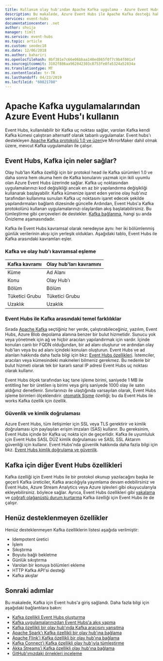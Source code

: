 ```yaml
---
title: Kullanım olay hub'ından Apache Kafka uygulama - Azure Event Hubs | Microsoft Docs
description: Bu makalede, Azure Event Hubs ile Apache Kafka desteği hakkında bilgi sağlar.
services: event-hubs
documentationcenter: .net
author: shvija
manager: timlt
ms.service: event-hubs
ms.topic: article
ms.custom: seodec18
ms.date: 12/06/2018
ms.author: bahariri
ms.openlocfilehash: 8bf381e7c66e06bbaa140ed865f0f7c9b4f001af
ms.sourcegitcommit: 3102f886aa962842303c8753fe8fa5324a52834a
ms.translationtype: MT
ms.contentlocale: tr-TR
ms.lasthandoff: 04/23/2019
ms.locfileid: "60821708"
---
```

# <a name="use-azure-event-hubs-from-apache-kafka-applications"></a>Apache Kafka uygulamalarından Azure Event Hubs'ı kullanın
Event Hubs, kullanılabilir bir Kafka uç noktası sağlar, varolan Kafka kendi Kafka kümesi çalıştıran alternatif olarak tabanlı uygulamalar. Event hubs'ı destekleyen [Apache Kafka protokolü 1.0 ve üzeri](https://kafka.apache.org/documentation/)ve MirrorMaker dahil olmak üzere, mevcut Kafka uygulamaları ile çalışır.  

## <a name="what-does-event-hubs-for-kafka-provide"></a>Event Hubs, Kafka için neler sağlar?

Olay hub'ları Kafka özelliği için bir protokol head ile Kafka sürümleri 1.0 ve daha sonra hem okuma hem de Kafka konularını yazmak için ikili uyumlu olan Azure Event Hubs üzerinde sağlar. Kafka uç noktasından uygulamalarınızı kod değişikliği ancak en az bir yapılandırma değişikliği kullanarak başlayabilir. Kafka kümenize işaret eden yerine olay hub'ınız tarafından kullanıma sunulan Kafka uç noktasını işaret edecek şekilde yapılandırmaları bağlantı dizesinde güncelle Ardından, Event Hubs'a Kafka protokolünü kullanan uygulamalarınızı olaylardan akış başlatabilirsiniz. Bu tümleştirme gibi çerçeveleri de destekler. [Kafka bağlanma](https://github.com/Azure/azure-event-hubs-for-kafka/tree/master/tutorials/connect), hangi şu anda Önizleme aşamasındadır. 

Kafka ile Event Hubs kavramsal olarak neredeyse aynı: her iki bölümlenmiş günlük verilerinin akışı için yerleşik oldukları. Aşağıdaki tablo, Event Hubs ile Kafka arasındaki kavramları eşler.

### <a name="kafka-and-event-hub-conceptual-mapping"></a>Kafka ve olay hub'ı kavramsal eşleme

| Kafka kavramı | Olay hub'ları kavramını|
| --- | --- |
| Küme | Ad Alanı |
| Konu | Olay Hub'ı |
| Bölüm | Bölüm|
| Tüketici Grubu | Tüketici Grubu |
| Uzaklık | Uzaklık|

### <a name="key-differences-between-kafka-and-event-hubs"></a>Event Hubs ile Kafka arasındaki temel farklılıklar

Sırada [Apache Kafka](https://kafka.apache.org/) seçtiğiniz her yerde, çalıştırabileceğiniz, yazılım, Event Hubs, Azure Blob depolama alanına benzer bir bulut hizmetidir. Sunucu yok veya yönetmek için ağ ve hiçbir aracıları yapılandırmak için vardır. İçinde konuları canlı bir FQDN olduğundan, bir ad alanı oluşturur ve ardından olay hub'ları veya bu ad alanı içindeki konuları oluşturun. Event Hubs ve ad alanları hakkında daha fazla bilgi için bkz: [Event Hubs özellikleri](event-hubs-features.md#namespace). İstemciler, aracıları veya kümesindeki makineleri bilmeniz gerekmez. Bu nedenle bir bulut hizmeti olarak tek bir kararlı sanal IP adresi Event Hubs uç noktası olarak kullanır. 

Event Hubs ölçek tarafından kaç tane işleme birimi, saniyede 1 MB ile entitling her bir üretilen iş birimi veya giriş saniyede 1000 olay ile satın aldığınız denetlenir. Sınırlarınızı ile ulaştığında varsayılan olarak, Event Hubs işleme birimleri ölçeklendirir. [otomatik Şişme](event-hubs-auto-inflate.md) özelliği; bu da Event Hubs ile works Kafka özellik için özellik. 

### <a name="security-and-authentication"></a>Güvenlik ve kimlik doğrulaması

Azure Event Hubs, tüm iletişimler için SSL veya TLS gerektirir ve kimlik doğrulaması için paylaşılan erişim imzaları (SAS) kullanır. Bu gereksinim, Event Hubs içinde bir Kafka uç nokta için de geçerlidir. Kafka ile uyumluluk için Event Hubs SASL DÜZ kimlik doğrulaması ve SASL SSL Aktarım güvenliği için kullanır. Event Hubs'nda güvenlik hakkında daha fazla bilgi için bkz. [Event Hubs kimlik doğrulama ve güvenlik](event-hubs-authentication-and-security-model-overview.md).

## <a name="other-event-hubs-features-available-for-kafka"></a>Kafka için diğer Event Hubs özellikleri

Kafka özelliği için Event Hubs ile bir protokol okunup yazılacağını başka ile geçerli Kafka üreticiler, Kafka aracılığıyla yayımlama devam edebilirsiniz ve Event Hubs, Azure Stream Analytics veya Azure işlevleri gibi okuyucularıyla ekleyebilirsiniz. böylece sağlar. Ayrıca, Event Hubs özellikleri gibi [yakalama](event-hubs-capture-overview.md) ve [coğrafi olağanüstü durum kurtarma](event-hubs-geo-dr.md) Kafka özelliği için Event Hubs ile de çalışır.

## <a name="features-that-are-not-yet-supported"></a>Henüz desteklenmeyen özellikler 

Henüz desteklenmeyen Kafka özelliklerin listesi aşağıda verilmiştir:

*   Idempotent üretici
*   İşlem
*   Sıkıştırma
*   Boyutu bağlı bekletme
*   Günlük sıkıştırma
*   Varolan bir konuya bölümleri ekleme
*   HTTP Kafka API'si desteği
*   Kafka akışlar

## <a name="next-steps"></a>Sonraki adımlar

Bu makalede, Kafka için Event hubs'a giriş sağlandı. Daha fazla bilgi için aşağıdaki bağlantılara bakın:

- [Kafka özellikli Event Hubs oluşturma](event-hubs-create-kafka-enabled.md)
- [Kafka uygulamalarınızdan Event Hubs'a akış yapma](event-hubs-quickstart-kafka-enabled-event-hubs.md)
- [Kafka özellikli bir olay hub'ında Kafka aracısını yansıtma](event-hubs-kafka-mirror-maker-tutorial.md)
- [Apache Spark'ı Kafka özellikli bir olay hub'ına bağlama](event-hubs-kafka-spark-tutorial.md)
- [Apache Flink'i Kafka özellikli bir olay hub'ına bağlama](event-hubs-kafka-flink-tutorial.md)
- [Kafka Connect'i Kafka özellikli olay hub'ıyla tümleştirme](event-hubs-kafka-connect-tutorial.md)
- [Akka Streams’i Kafka özellikli olay hub'ına bağlama](event-hubs-kafka-akka-streams-tutorial.md)
- [GitHub'ımızdaki örnekleri inceleme](https://github.com/Azure/azure-event-hubs-for-kafka)


